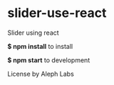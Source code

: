 # slider-use-react
Slider using react

**$ npm install** to install

**$ npm start** to development


License by Aleph Labs


